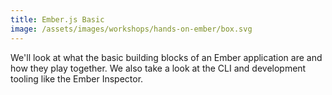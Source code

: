 ```yaml
---
title: Ember.js Basic
image: /assets/images/workshops/hands-on-ember/box.svg
---
```


We'll look at what the basic building blocks of an Ember application are and how
they play together. We also take a look at the CLI and development tooling like
the Ember Inspector.
